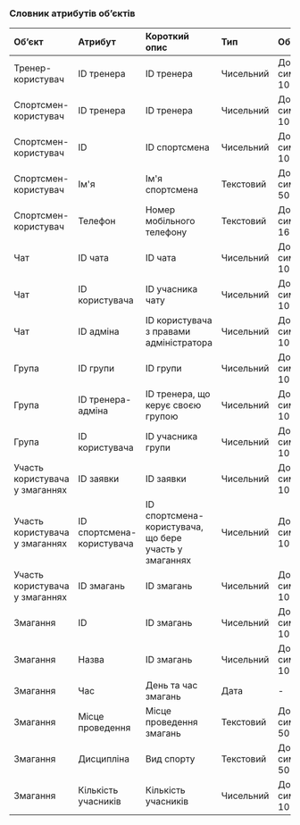 ### Словник атрибутів об’єктів

|Об’єкт|Атрибут|Короткий опис|Тип|Обмеження|
|:-|:-|:-|:-|:-|
|Тренер-користувач|ID тренера|ID тренера|Чисельний|Довжина символів < 10|
|Спортсмен-користувач|ID тренера|ID тренера|Чисельний|Довжина символів < 10|
|Спортсмен-користувач|ID|ID спортсмена|Чисельний|Довжина символів < 10|
|Спортсмен-користувач|Ім'я|Ім'я спортсмена|Текстовий|Довжина символів < 50|
|Спортсмен-користувач|Телефон|Номер мобільного телефону|Текстовий|Довжина символів < 16|
|Чат|ID чата|ID чата|Чисельний|Довжина символів < 10|
|Чат|ID користувача|ID учасника чату|Чисельний|Довжина символів < 10|
|Чат|ID адміна|ID користувача з правами адміністратора|Чисельний|Довжина символів < 10|
|Група|ID групи|ID групи|Чисельний|Довжина символів < 10|
|Група|ID тренера-адміна|ID тренера, що керує своєю групою|Чисельний|Довжина символів < 10|
|Група|ID користувача|ID учасника групи|Чисельний|Довжина символів < 10|
|Участь користувача у змаганнях|ID заявки|ID заявки|Чисельний|Довжина символів < 10|
|Участь користувача у змаганнях|ID спортсмена-користувача|ID спортсмена-користувача, що бере участь у змаганнях|Чисельний|Довжина символів < 10|
|Участь користувача у змаганнях|ID змагань|ID змагань|Чисельний|Довжина символів < 10|
|Змагання|ID|ID змагань|Чисельний|Довжина символів < 10|
|Змагання|Назва|ID змагань|Чисельний|Довжина символів < 10|
|Змагання|Час|День та час змагань|Дата|-|
|Змагання|Місце проведення|Місце проведення змагань|Текстовий|Довжина символів < 50|
|Змагання|Дисципліна|Вид спорту|Текстовий|Довжина символів < 50|
|Змагання|Кількість учасників|Кількість учасників|Чисельний|Довжина символів < 10|

